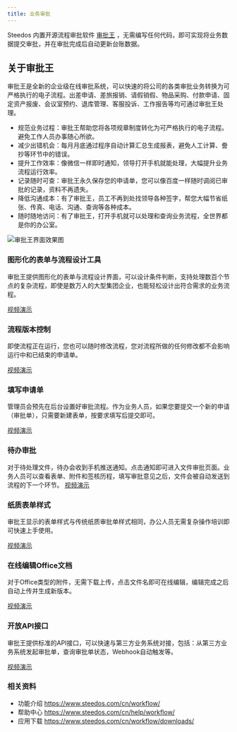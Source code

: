```yaml
---
title: 业务审批
---
```


Steedos 内置开源流程审批软件 [审批王](https://github.com/steedos/workflow) ，无需编写任何代码，即可实现将业务数据提交审批，并在审批完成后自动更新台账数据。

## 关于审批王

审批王是全新的企业级在线审批系统，可以快速的将公司的各类审批业务转换为可严格执行的电子流程。出差申请、差旅报销、请假销假、物品采购、付款申请、固定资产报废、会议室预约、退库管理、客服投诉、工作报告等均可通过审批王处理。

- 规范业务过程：审批王帮助您将各项规章制度转化为可严格执行的电子流程。避免工作人员办事随心所欲。
- 减少出错机会：每月月底通过程序自动计算汇总生成报表，避免人工计算、誊抄等环节中的错误。
- 提升工作效率：像微信一样即时通知，领导打开手机就能处理，大幅提升业务流程运行效率。
- 记录随时可查：审批王永久保存您的申请单，您可以像百度一样随时调阅已审批的记录，资料不再遗失。
- 降低沟通成本：有了审批王，员工不再到处找领导各种签字，帮您大幅节省纸张、传真、电话、沟通、查询等各种成本。
- 随时随地访问：有了审批王，打开手机就可以处理和查询业务流程，全世界都是你的办公室。

![审批王界面效果图](https://www.steedos.com/cn/libs/img/workflow/int.png)

### 图形化的表单与流程设计工具
审批王提供图形化的表单与流程设计界面，可以设计条件判断，支持处理数百个节点的复杂流程，即使是数万人的大型集团企业，也能轻松设计出符合需求的业务流程。

[视频演示](http://oss.steedos.com/videos/cn/图形化表单与流程设计.mp4)

### 流程版本控制
即使流程正在运行，您也可以随时修改流程，您对流程所做的任何修改都不会影响运行中和已结束的申请单。

[视频演示](http://oss.steedos.com/videos/cn/流程版本控制.mp4)

### 填写申请单
管理员会预先在后台设置好审批流程。作为业务人员，如果您要提交一个新的申请（审批单），只需要新建表单，按要求填写后提交即可。

[视频演示](http://oss.steedos.com/videos/user/2%E3%80%81%E5%A6%82%E4%BD%95%E6%8F%90%E4%BA%A4%E7%94%B3%E8%AF%B7%E5%8D%95.mp4)

### 待办审批
对于待处理文件，待办会收到手机推送通知。点击通知即可进入文件审批页面。业务人员可以查看表单、附件和签核历程，填写审批意见之后，文件会被自动发送到流程的下一个环节。
[视频演示](http://oss.steedos.com/videos/user/3%E3%80%81%E5%A6%82%E4%BD%95%E8%BF%9B%E8%A1%8C%E6%B5%81%E7%A8%8B%E5%AE%A1%E6%89%B9.mp4)

### 纸质表单样式
审批王显示的表单样式与传统纸质审批单样式相同，办公人员无需复杂操作培训即可快速上手使用。

[视频演示](http://oss.steedos.com/videos/cn/纸质表单样式.mp4)

### 在线编辑Office文档
对于Office类型的附件，无需下载上传，点击文件名即可在线编辑，编辑完成之后自动上传并生成新版本。

[视频演示](http://oss.steedos.com/videos/cn/在线编辑.mp4)

### 开放API接口
审批王提供标准的API接口，可以快速与第三方业务系统对接，包括：从第三方业务系统发起审批单，查询审批单状态，Webhook自动触发等。

[视频演示](http://oss.steedos.com/videos/cn/开放API接口.mp4)

### 相关资料
- 功能介绍 https://www.steedos.com/cn/workflow/ 
- 帮助中心 https://www.steedos.com/cn/help/workflow/
- 应用下载 https://www.steedos.com/cn/workflow/downloads/

